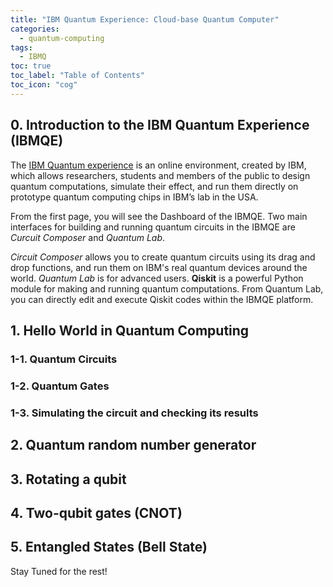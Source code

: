 ```yaml
---
title: "IBM Quantum Experience: Cloud-base Quantum Computer"
categories:
  - quantum-computing
tags:
  - IBMQ
toc: true
toc_label: "Table of Contents"
toc_icon: "cog"
---
```


## 0. Introduction to the IBM Quantum Experience (IBMQE)
The [IBM Quantum experience](https://quantum-computing.ibm.com/) is an online environment, created by IBM, 
which allows researchers, students and members of the public to design quantum computations, simulate their effect, 
and run them directly on prototype quantum computing chips in IBM’s lab in the USA.  

From the first page, you will see the Dashboard of the IBMQE. Two main interfaces for building and running quantum circuits 
in the IBMQE are _Curcuit Composer_ and _Quantum Lab_.

_Circuit Composer_ allows you to create quantum circuits using its drag and drop functions, and run them on IBM's real quantum devices around the world.
_Quantum Lab_ is for advanced users. **Qiskit** is a powerful Python module for making and running quantum computations.
From Quantum Lab, you can directly edit and execute Qiskit codes within the IBMQE platform.


## 1. Hello World in Quantum Computing
### 1-1. Quantum Circuits


### 1-2. Quantum Gates


### 1-3. Simulating the circuit and checking its results


## 2. Quantum random number generator

## 3. Rotating a qubit

## 4. Two-qubit gates (CNOT)


## 5. Entangled States (Bell State)


Stay Tuned for the rest!